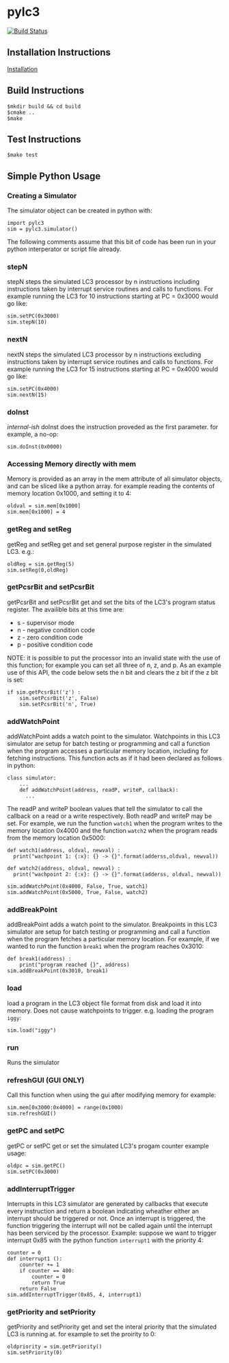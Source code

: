 # pylc3
[![Build Status](https://travis-ci.org/theotherjimmy/pylc3.png)](https://travis-ci.org/theotherjimmy/pylc3)

## Installation Instructions
[Installation](http://minionhut.com/blog/post/installing-the-lc3-simulator)

## Build Instructions
```
$mkdir build && cd build
$cmake ..
$make
```
## Test Instructions
```
$make test
```

## Simple Python Usage

### Creating a Simulator
The simulator object can be created in python with:
```
import pylc3
sim = pylc3.simulator()
```
The following comments assume that this bit of code
has been run in your python interperator or script
file already.

### stepN
stepN steps the simulated LC3 processor by n instructions
including instructions taken by interrupt service
routines and calls to functions. For example running
the LC3 for 10 instructions starting at PC = 0x3000
would go like:

```
sim.setPC(0x3000)
sim.stepN(10)
```

### nextN
nextN steps the simulated LC3 processor by n instructions
excluding instructions taken by interrupt service
routines and calls to functions. For example running
the LC3 for 15 instructions starting at PC = 0x4000
would go like:

```
sim.setPC(0x4000)
sim.nextN(15)
```

### doInst

*internal-ish*
doInst does the instruction proveded as the first parameter.
for example, a no-op:
```
sim.doInst(0x0000)
```

### Accessing Memory directly with mem

Memory is provided as an array in the mem attribute of all
simulator objects, and can be sliced like a python array.
for example reading the contents of memory location 0x1000,
and setting it to 4:

```
oldval = sim.mem[0x1000]
sim.mem[0x1000] = 4
```

### getReg and setReg

getReg and setReg get and set general purpose register in
the simulated LC3. e.g.:

```
oldReg = sim.getReg(5)
sim.setReg(0,oldReg)
```

### getPcsrBit and setPcsrBit

getPcsrBit and setPcsrBit get and set the bits of the LC3's
program status register. The availible bits at this time are:

* s - supervisor mode
* n - negative condition code
* z - zero condition code
* p - positive condition code
            
NOTE: it is possible to put the processor into an invalid
state with the use of this function; for example you can set
all three of n, z, and p.
As an example use of this API, the code below sets the n bit
and clears the z bit if the z bit is set:

```
if sim.getPcsrBit('z') :
    sim.setPcsrBit('z', False)
    sim.setPcsrBit('n', True)
```

### addWatchPoint

addWatchPoint adds a watch point to the simulator. Watchpoints
in this LC3 simulator are setup for batch testing or
programming and call a function when the program accesses a
particular memory location, including for fetching instructions.
This function acts as if it had been declared as follows in
python:

```
class simulator:
    ...
    def addWatchPoint(address, readP, writeP, callback):
      ...
```

The readP and writeP boolean values that tell the simulator
to call the callback on a read or a write respectively. Both
readP and writeP may be set. For example, we run the function
`watch1` when the program writes to the memory location 0x4000
and the function `watch2` when the program reads from the
memory location 0x5000:

```
def watch1(address, oldval, newval) :
  print("wachpoint 1: {:x}: {} -> {}".format(adderss,oldval, newval))

def watch2(address, oldval, newval) :
  print("wachpoint 2: {:x}: {} -> {}".format(adderss, oldval, newval))

sim.addWatchPoint(0x4000, False, True, watch1)
sim.addWatchPoint(0x5000, True, False, watch2)
```

### addBreakPoint

addBreakPoint adds a watch point to the simulator. Breakpoints
in this LC3 simulator are setup for batch testing or
programming and call a function when the program fetches a
particular memory location. For example, if we wanted to run
the function `break1` when the program reaches 0x3010:
            
```
def break1(address) :
    print("program reached {}", address)
sim.addBreakPoint(0x3010, break1)
```

### load

load a program in the LC3 object file format from disk and
load it into memory. Does not cause watchpoints to trigger.
e.g. loading the program `iggy`:

```
sim.load("iggy")
```

### run

Runs the simulator

### refreshGUI (GUI ONLY)

Call this function when using the gui after modifying memory
for example:

```
sim.mem[0x3000:0x4000] = range(0x1000)
sim.refreshGUI()
```

### getPC and setPC

getPC or setPC get or set the simulated LC3's progam counter
example usage:

```
oldpc = sim.getPC()
sim.setPC(0x3000)
```

### addInterruptTrigger

Interrupts in this LC3 simulator are generated by callbacks
that execute every instruction and return a boolean indicating
wheather either an interrupt should be triggered or not. Once
an interrupt is triggered, the function triggering the interrupt
will not be called again until the interrupt has been serviced
by the processor.
Example: suppose we want to trigger interrupt 0x85 with the
python function `interrupt1` with the priority 4:

```
counter = 0
def interrupt1 ():
    counrter += 1
    if counter == 400:
        counter = 0
        return True
    return False
sim.addInterruptTrigger(0x85, 4, interrupt1)
```

### getPriority and setPriority

getPriority and setPriority get and set the interal priority
that the simulated LC3 is running at.
for example to set the proirity to 0:

```
oldpriority = sim.getPriority()
sim.setPriority(0)
```
